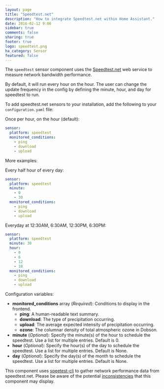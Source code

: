 ```yaml
---
layout: page
title: "Speedtest.net"
description: "How to integrate Speedtest.net within Home Assistant."
date: 2016-02-12 9:06
sidebar: true
comments: false
sharing: true
footer: true
logo: speedtest.png
ha_category: Sensor
featured: false
---
```


The `speedtest` sensor component uses the [Speedtest.net](https://speedtest.net/) web service to measure network bandwidth performance.

By default, it will run every hour on the hour.  The user can change the update frequency in the config by defining the minute, hour, and day for speedtest to run.

To add speedtest.net sensors to your installation, add the following to your `configuration.yaml` file:

Once per hour, on the hour (default):
```yaml
sensor:
  platform: speedtest
  monitored_conditions:
    - ping
    - download
    - upload
```

More examples:

Every half hour of every day:
```yaml
sensor:
  platform: speedtest
  minute:
    - 0
    - 30
  monitored_conditions:
    - ping
    - download
    - upload
```

Everyday at 12:30AM, 6:30AM, 12:30PM, 6:30PM:
```yaml
sensor:
  platform: speedtest
  minute: 30
  hour:
    - 0
    - 6
    - 12
    - 18
  monitored_conditions:
    - ping
    - download
    - upload
```

Configuration variables:

- **monitored_conditions** array (*Required*): Conditions to display in the frontend.
  - **ping**: A human-readable text summary.
  - **download**: The type of precipitation occurring.
  - **upload**: The average expected intensity of precipitation occurring.
  - **ozone**: The columnar density of total atmospheric ozone in Dobson.
- **minute** (*Optional*): Specify the minute(s) of the hour to schedule the speedtest. Use a list for multiple entries. Default is 0.
- **hour** (*Optional*): Specify the hour(s) of the day to schedule the speedtest. Use a list for multiple entries. Default is None.
- **day** (*Optional*): Specify the day(s) of the month to schedule the speedtest. Use a list for multiple entries. Default is None.

This component uses [speetest-cli](https://github.com/sivel/speedtest-cli) to gather network performance data from speedtest.net.  Please be aware of the potential [inconsistencies](https://github.com/sivel/speedtest-cli#inconsistency) that this component may display.
